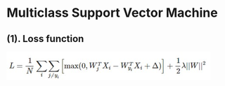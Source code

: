Multiclass Support Vector Machine
========

(1). Loss function
------------
![](https://github.com/ybucla/CodeManage/blob/master/ML/ssvm/lossfunction.jpg)
